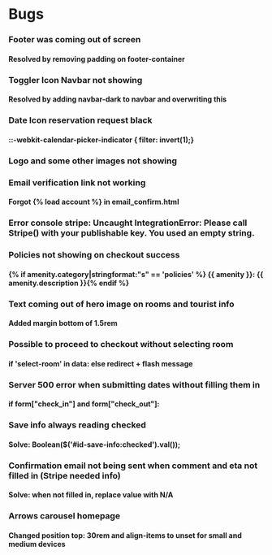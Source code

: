 # Bugs

### Footer was coming out of screen
#### Resolved by removing padding on footer-container

### Toggler Icon Navbar not showing
#### Resolved by adding navbar-dark to navbar and overwriting this

### Date Icon reservation request black
#### ::-webkit-calendar-picker-indicator { filter: invert(1);}

### Logo and some other images not showing


### Email verification link not working
#### Forgot {% load account %} in email_confirm.html

### Error console stripe: Uncaught IntegrationError: Please call Stripe() with your publishable key. You used an empty string.


### Policies not showing on checkout success
#### {% if amenity.category|stringformat:"s" == 'policies' %} <span class="d-block"> {{ amenity }}: {{ amenity.description }}</span>{% endif %}

### Text coming out of hero image on rooms and tourist info
#### Added margin bottom of 1.5rem

### Possible to proceed to checkout without selecting room
#### if 'select-room' in data: else redirect + flash message

### Server 500 error when submitting dates without filling them in
#### if form["check_in"] and form["check_out"]:


### Save info always reading checked 
#### Solve: Boolean($('#id-save-info:checked').val());

### Confirmation email not being sent when comment and eta not filled in (Stripe needed info)
#### Solve: when not filled in, replace value with N/A

### Arrows carousel homepage
#### Changed position top: 30rem and align-items to unset for small and medium devices